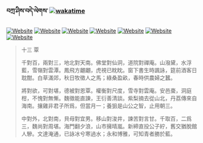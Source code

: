 ### བཀྲ་ཤིས་བདེ་ལེགས་	[![wakatime](https://wakatime.com/badge/user/5043ee4a-e361-4607-9d47-d557f2005d05.svg)](https://wakatime.com/@5043ee4a-e361-4607-9d47-d557f2005d05) 
[![Website](https://img.shields.io/website?label=&up_color=orange&up_message=Tianchi&url=https%3A%2F%2Fshields.io)](https://tianchi.aliyun.com/home/science/scienceDetail?userId=1095279182618)	[![Website](https://img.shields.io/website?label=&up_color=violet&up_message=AIstudio&url=https%3A%2F%2Fshields.io)](https://aistudio.baidu.com/aistudio/personalcenter/thirdview/979775)	[![Website](https://img.shields.io/website?label=&up_color=blue&up_message=Kaggle&url=https%3A%2F%2Fshields.io)](https://www.kaggle.com/ivanxu/)	[![Website](https://img.shields.io/website?label=&up_color=gay&up_message=Yuque&url=https%3A%2F%2Fshields.io)](https://www.yuque.com/ivanaxu)	[![Website](https://img.shields.io/website?label=&up_color=brown&up_message=Leetcode&url=https%3A%2F%2Fshields.io)](https://leetcode.cn/u/ivanaxu)	[![Website](https://img.shields.io/website?label=&up_color=red&up_message=Gitee&url=https%3A%2F%2Fshields.io)](https://gitee.com/IvanaXu)	[![Website](https://img.shields.io/website?label=&up_color=yellow&up_message=Monkeytype&url=https%3A%2F%2Fshields.io)](https://monkeytype.com/profile/IvanaXu) 

> 十三 覃
> 
> 千對百，兩對三，地北對天南。佛堂對仙洞，道院對禪庵。山潑黛，水浮藍，雪嶺對雲潭。鳳飛方翽翽，虎視已眈眈。窗下書生時諷詠，筵前酒客日耽酣。白草滿郊，秋日牧徵人之馬；綠桑盈畝，春時供農婦之蠶。
> 
> 將對欲，可對堪，德被對恩覃。權衡對尺度，雪寺對雲庵。安邑棗，洞庭柑，不愧對無慚。魏徵能直諫，王衍善清談。紫梨摘去從山北，丹荔傳來自海南。攘雞非君子所爲，但當月一；養狙是山公之智，止用朝三。
> 
> 中對外，北對南，貝母對宜男。移山對浚井，諫苦對言甘。千取百，二爲三，魏尚對周堪。海門翻夕浪，山市擁晴嵐。新締直投公子紵，舊交猶脫館人驂。文達淹通，已詠冰兮寒過水；永和博雅，可知青者勝於藍。
>
